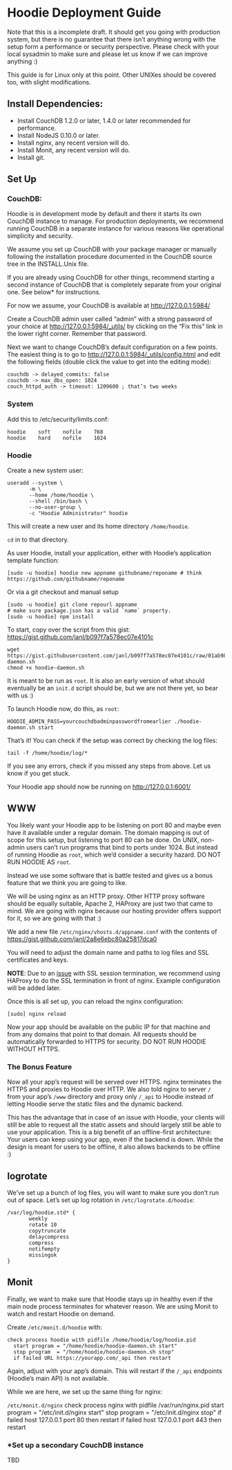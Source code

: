 # Hoodie Deployment Guide

Note that this is a incomplete draft. It should get you going with production system, but there is no guarantee that there isn’t anything wrong with the setup form a performance or security perspective. Please check with your local sysadmin to make sure and please let us know if we can improve anything :)

This guide is for Linux only at this point. Other UNIXes should be covered too, with slight modifications.

## Install Dependencies:

 - Install CouchDB 1.2.0 or later, 1.4.0 or later recommended for performance.
 - Install NodeJS 0.10.0 or later.
 - Install nginx, any recent version will do.
 - Install Monit, any recent version will do.
 - Install git.


## Set Up

### CouchDB:

Hoodie is in development mode by default and there it starts its own CouchDB instance to manage. For production deployments, we recommend running CouchDB in a separate instance for various reasons like operational simplicity and security.

We assume you set up CouchDB with your package manager or manually following the installation procedure documented in the CouchDB source tree in the INSTALL.Unix file.

If you are already using CouchDB for other things, recommend starting a second instance of CouchDB that is completely separate from your original one. See below* for instructions.

For now we assume, your CouchDB is available at http://127.0.0.1:5984/

Create a CouchDB admin user called “admin” with a strong password of your choice at http://127.0.0.1:5984/_utils/ by clicking on the “Fix this” link in the lower right corner. Remember that password.

Next we want to change CouchDB’s default configuration on a few points. The easiest thing is to go to http://127.0.0.1:5984/_utils/config.html and edit the following fields (double click the value to get into the editing mode):

```
couchdb -> delayed_commits: false
couchdb -> max_dbs_open: 1024
couch_httpd_auth -> timeout: 1209600 ; that’s two weeks
```

### System

Add this to /etc/security/limits.conf:

```
hoodie    soft    nofile    768
hoodie    hard    nofile    1024
```

### Hoodie

Create a new system user:

```
useradd --system \
       -m \
       --home /home/hoodie \
       --shell /bin/bash \
       --no-user-group \
       -c "Hoodie Administrator" hoodie
```

This will create a new user and its home directory `/home/hoodie`.

`cd` in to that directory.

As user Hoodie, install your application, either with Hoodie’s application template function:

```
[sudo -u hoodie] hoodie new appname githubname/reponame # think https://github.com/githubname/reponame
```

Or via a git checkout and manual setup

```
[sudo -u hoodie] git clone repourl appname
# make sure package.json has a valid `name` property.
[sudo -u hoodie] npm install
```

To start, copy over the script from this gist: https://gist.github.com/janl/b097f7a578ec07e4101c

```
wget https://gist.githubusercontent.com/janl/b097f7a578ec07e4101c/raw/01ab9816f64660075e6fe9e5a787545097f22da8/hoodie-daemon.sh
chmod +x hoodie-daemon.sh
```

It is meant to be run as `root`. It is also an early version of what should eventually be an `init.d` script should be, but we are not there yet, so bear with us :)

To launch Hoodie now, do this, as `root`:

```
HOODIE_ADMIN_PASS=yourcouchdbadminpasswordfromearlier ./hoodie-daemon.sh start
```

That’s it! You can check if the setup was correct by checking the log files:

```
tail -f /home/hoodie/log/*
```

If you see any errors, check if you missed any steps from above. Let us know if you get stuck.

Your Hoodie app should now be running on http://127.0.0.1:6001/


## WWW

You likely want your Hoodie app to be listening on port 80 and maybe even have it available under a regular domain. The domain mapping is out of scope for this setup, but listening to port 80 can be done. On UNIX, non-admin users can’t run programs that bind to ports under 1024. But instead of running Hoodie as `root`, which we’d consider a security hazard. DO NOT RUN HOODIE AS `root`.

Instead we use some software that is battle tested and gives us a bonus feature that we think you are going to like.

We will be using nginx as an HTTP proxy. Other HTTP proxy software should be equally suitable, Apache 2, HAProxy are just two that came to mind. We are going with nginx because our hosting provider offers support for it, so we are going with that :)

We add a new file `/etc/nginx/vhosts.d/appname.conf` with the contents of https://gist.github.com/janl/2a8e6ebc80a25817dca0

You will need to adjust the domain name and paths to log files and SSL certificates and keys.

**NOTE**: Due to an [issue](https://www.ruby-forum.com/topic/4412004) with SSL session termination, we recommend using HAProxy to do the SSL termination in front of nginx. Example configuration will be added later.

Once this is all set up, you can reload the nginx configuration:

```
[sudo] nginx reload
```

Now your app should be available on the public IP for that machine and from any domains that point to that domain. All requests should be automatically forwarded to HTTPS for security. DO NOT RUN HOODIE WITHOUT HTTPS.

### The Bonus Feature

Now all your app’s request will be served over HTTPS. nginx terminates the HTTPS and proxies to Hoodie over HTTP. We also told nginx to server `/` from your app’s `/www` directory and proxy only `/_api` to Hoodie instead of letting Hoodie serve the static files and the dynamic backend.

This has the advantage that in case of an issue with Hoodie, your clients will still be able to request all the static assets and should largely still be able to use your application. This is a big benefit of an offline-first architecture: Your users can keep using your app, even if the backend is down. While the design is meant for users to be offline, it also allows backends to be offline :)


## logrotate

We’ve set up a bunch of log files, you will want to make sure you don’t run out of space. Let’s set up log rotation in `/etc/logrotate.d/hoodie`:

```
/var/log/hoodie.std* {
       weekly
       rotate 10
       copytruncate
       delaycompress
       compress
       notifempty
       missingok
}
```

## Monit

Finally, we want to make sure that Hoodie stays up in healthy even if the main node process terminates for whatever reason. We are using Monit to watch and restart Hoodie on demand.

Create `/etc/monit.d/hoodie` with:
```
check process hoodie with pidfile /home/hoodie/log/hoodie.pid
  start program = "/home/hoodie/hoodie-daemon.sh start"
  stop program  = "/home/hoodie/hoodie-daemon.sh stop"
  if failed URL https://yourapp.com/_api then restart
```

Again, adjust with your app’s domain. This will restart if the `/_api` endpoints (Hoodie’s main API) is not available.

While we are here, we set up the same thing for nginx:

`/etc/monit.d/nginx`
check process nginx with pidfile /var/run/nginx.pid
  start program = "/etc/init.d/nginx start"
  stop program  = "/etc/init.d/nginx stop"
  if failed host 127.0.0.1 port 80 then restart
  if failed host 127.0.0.1 port 443 then restart


### *Set up a secondary CouchDB instance

TBD
